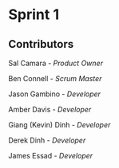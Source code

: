 # Sprint 1

## Contributors

Sal Camara - *Product Owner*

Ben Connell - *Scrum Master*

Jason Gambino - *Developer*

Amber Davis - *Developer*

Giang (Kevin) Dinh - *Developer*

Derek Dinh - *Developer*

James Essad - *Developer*
